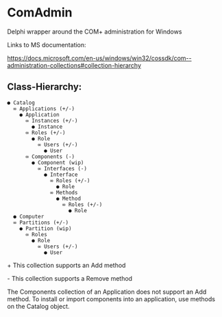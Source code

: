 # ComAdmin
Delphi wrapper around the COM+ administration for Windows

Links to MS documentation:

https://docs.microsoft.com/en-us/windows/win32/cossdk/com--administration-collections#collection-hierarchy

## Class-Hierarchy:
```
● Catalog
  ∞ Applications (+/-)
    ● Application
      ∞ Instances (+/-)
        ● Instance
      ∞ Roles (+/-)
        ● Role
          ∞ Users (+/-) 
            ● User
      ∞ Components (-)
        ● Component (wip)
          ∞ Interfaces (-)
            ● Interface
              ∞ Roles (+/-)
                ● Role
              ∞ Methods
                ● Method
                  ∞ Roles (+/-)
                    ● Role
  ● Computer
  ∞ Partitions (+/-)
    ● Partition (wip)
      ∞ Roles
        ● Role
          ∞ Users (+/-) 
            ● User
```
\+ This collection supports an Add method

\- This collection supports a Remove method

The Components collection of an Application does not support an Add method. To install or import components into an application, use methods on the Catalog object.
